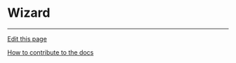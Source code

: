 # Wizard

  
---
[Edit this page](https://github.com/saascade/platform.saascade.com/edit/main/Hub/Organizations/Projects/Design/SubdomainWorkflows/BlueprintEditor/Wizard/README.md)

[How to contribute to the docs](../../../../../../../General/HowToContribute/README.md)

